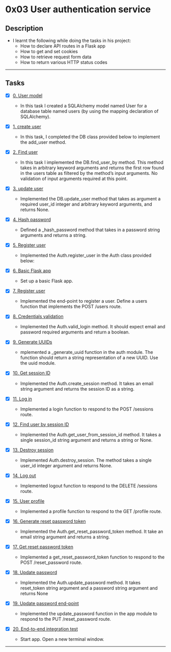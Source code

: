 # 0x03 User authentication service

## Description

* I learnt the following while doing the tasks in his project:
   + How to declare API routes in a Flask app
   + How to get and set cookies
   + How to retrieve request form data
   + How to return various HTTP status codes

---

## Tasks

+ [x] [0. User model](./user.py)

   + In this task I created a SQLAlchemy model named User for a database table named users (by using the mapping declaration of SQLAlchemy).

+ [x] [1. create user](./db.py)

   + In this task, I completed the DB class provided below to implement the add_user method.

+ [x] [2. Find user](./db.py)

   + In this task I implemented the DB.find_user_by method. This method takes in arbitrary keyword arguments and returns the first row found in the users table as filtered by the method’s input arguments. No validation of input arguments required at this point.

+ [x] [3. update user](./db.py)

   + Implemented the DB.update_user method that takes as argument a required user_id integer and arbitrary keyword arguments, and returns None.

+ [x] [4. Hash password](./auth.py)

   + Defined a _hash_password method that takes in a password string arguments and returns a string.

+ [x] [5. Register user](./auth.py)

   + Implemented the Auth.register_user in the Auth class provided below:

+ [x] [6. Basic Flask app](./app.py)

   + Set up a basic Flask app.

+ [x] [7. Register user](./app.py)

   + Implemented the end-point to register a user. Define a users function that implements the POST /users route.

+ [x] [8. Credentials validation](./auth.py)

   + Implemented the Auth.valid_login method. It should expect email and password required arguments and return a boolean.

+[x] [9. Generate UUIDs](./auth.py)

   + mplemented a _generate_uuid function in the auth module. The function should return a string representation of a new UUID. Use the uuid module.

+ [x] [10. Get session ID](./auth.py)

   + Implemented the Auth.create_session method. It takes an email string argument and returns the session ID as a string.

+ [x] [11. Log in](./app.py)

   + Implemented a login function to respond to the POST /sessions route.

+ [x] [12. Find user by session ID](./auth.py)

   + Implemented the Auth.get_user_from_session_id method. It takes a single session_id string argument and returns a string or None.

+ [x] [13. Destroy session](./auth.py)

   + Implemented Auth.destroy_session. The method takes a single user_id integer argument and returns None.

+ [x] [14. Log out](./app.py)

   + Implemented logout function to respond to the DELETE /sessions route.

+ [x] [15. User profile](./app.py)

   + Implemented a profile function to respond to the GET /profile route.

+ [x] [16. Generate reset password token](./auth.py)

   + Implemented the Auth.get_reset_password_token method. It take an email string argument and returns a string.

+ [x] [17. Get reset password token](./app.py)

   + Implemented a get_reset_password_token function to respond to the POST /reset_password route.

+ [x] [18. Update password](./auth.py)

   + Implemented the Auth.update_password method. It takes reset_token string argument and a password string argument and returns None

+ [x] [19. Update password end-point](./app.py)

    + Implemented the update_password function in the app module to respond to the PUT /reset_password route.

+ [x] [20. End-to-end integration test](./main.py)

    + Start app. Open a new terminal window.

---


